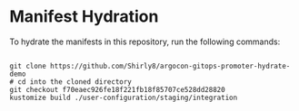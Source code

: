 
# Manifest Hydration

To hydrate the manifests in this repository, run the following commands:

```shell

git clone https://github.com/Shirly8/argocon-gitops-promoter-hydrate-demo
# cd into the cloned directory
git checkout f70eaec926fe18f221fb18f85707ce528dd28820
kustomize build ./user-configuration/staging/integration
```